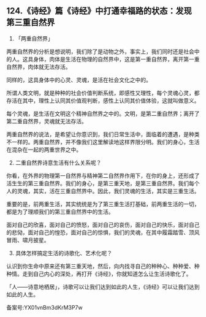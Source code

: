 ## 124.《诗经》篇《诗经》中打通幸福路的状态：发现第三重自然界
1. 「两重自然界」


两重自然界的分析是想说明，我们除了是动物之外，事实上，我们同时还是社会中的人。这具身体，肉体是生活在物理的自然界中，这是第一重自然界，离开第一重自然界，肉体就无法存活。


同样的，这具身体中的心灵、灵魂，是活在社会文化之中的。


所谓人类文明，就是种种的社会价值判断系统，即感性又理性，每个灵魂心灵，都存活在其中，理性上认同其价值观判断，感性上认同其价值体验，这就叫做意义。


每个灵魂，是生活在文明这个精神自然界之中的。文明，是第二重自然界；离开了第二重自然界，灵魂就无法存活。


两重自然界的说法，是希望让你意识到，我们日常生活中，面临着的遭遇，是种类不一样的。两重自然界，并不像我们这里解读地这样界限分明。我们的身心，生活在混杂在一起的两重世界之中。


2. 二重自然界诗意生活有什么关系呢？


你看，在外界的物理第一自然界与精神第二自然界作用下，在你的身上，还形成了活生生的第三重自然界。我们的身心，是第三重天地，是第三重自然界。我们每个人的灵魂，其实，活在三重自然界中。因此，我们灵魂的生活，其实是三重生活。


重要的是，前两重生活，其实统统是为了第三重生活打基础，前两重生活的一切，都是为了理顺我们的第三重自然界中的生活。


面对自己的欣喜，面对自己的愤怒，面对自己的哀伤，面对自己的快乐，面对自己的悲恸，面对自己的惶恐，面对自己的惊惧，我们的灵魂，在其中履霜踏雪、顶风冒雨、啸月披星。


3. 具体怎样搞定生活的诗歌化、艺术化呢？


认识到你生命中原来还有第三重天地，然后，向内找寻自己的种种心、种种爱、种种情。走到自己内心的深处，再打开《诗经》，你就知道怎么让生活诗歌化了。


「人——诗意地栖居」，诗歌可以让我们达到如此的人生，《诗经》可以让我们达到如此的人生。


备案号:YX01vnBm3dKrM3P7w


